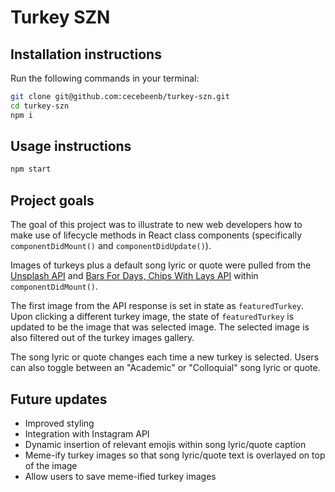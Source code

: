 # Turkey SZN

## Installation instructions

Run the following commands in your terminal:

```bash
git clone git@github.com:cecebeenb/turkey-szn.git
cd turkey-szn
npm i
```

## Usage instructions

```bash
npm start
```

## Project goals

The goal of this project was to illustrate to new web developers how to make use of lifecycle methods in React class components (specifically `componentDidMount()` and `componentDidUpdate()`).

Images of turkeys plus a default song lyric or quote were pulled from the [Unsplash API](https://unsplash.com/documentation) and [Bars For Days, Chips With Lays API](https://andcomputers.io/bars-for-days-chips-with-lays/) within `componentDidMount()`.

The first image from the API response is set in state as `featuredTurkey`. Upon clicking a different turkey image, the state of `featuredTurkey` is updated to be the image that was selected image. The selected image is also filtered out of the turkey images gallery.

The song lyric or quote changes each time a new turkey is selected. Users can also toggle between an "Academic" or "Colloquial" song lyric or quote.

## Future updates

- Improved styling
- Integration with Instagram API
- Dynamic insertion of relevant emojis within song lyric/quote caption
- Meme-ify turkey images so that song lyric/quote text is overlayed on top of the image
- Allow users to save meme-ified turkey images
